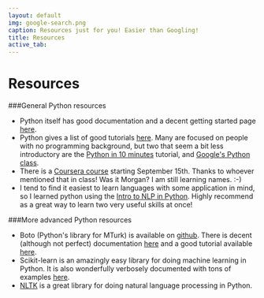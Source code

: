 ```yaml
---
layout: default
img: google-search.png
caption: Resources just for you! Easier than Googling!
title: Resources
active_tab: 
---
```


Resources 
=============================================================

###General Python resources

- Python itself has good documentation and a decent getting started page [here](https://docs.python.org/2/tutorial/introduction.html).
- Python gives a list of good tutorials [here](https://wiki.python.org/moin/BeginnersGuide/Programmers). Many are focused on people with no programming background, but two that seem a bit less introductory are the [Python in 10 minutes](http://www.stavros.io/tutorials/python/) tutorial, and [Google's Python class](https://developers.google.com/edu/python/).
- There is a [Coursera course](https://www.coursera.org/course/interactivepython) starting September 15th. Thanks to whoever mentioned that in class! Was it Morgan? I am still learning names. :-)
- I tend to find it easiest to learn languages with some application in mind, so I learned python using the [Intro to NLP in Python](http://www.nltk.org/book/). Highly recommend as a great way to learn two very useful skills at once!

###More advanced Python resources 

- Boto (Python's library for MTurk) is available on [github](https://github.com/boto/boto). There is decent (although not perfect) documentation [here](http://boto.readthedocs.org/en/latest/ref/mturk.html) and a good tutorial available [here](http://www.toforge.com/2011/04/boto-mturk-tutorial-create-hits/).
- Scikit-learn is an amazingly easy library for doing machine learning in Python. It is also wonderfully verbosely documented with tons of examples [here](http://scikit-learn.org/stable/).
- [NLTK](http://www.nltk.org/) is a great library for doing natural language processing in Python.  

